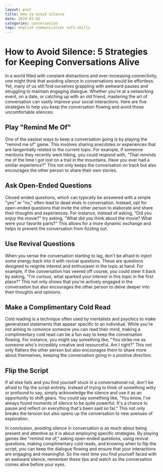 ```yaml
---
layout: post
title: How to avoid silence
date: 2024-03-02
categories: conversation
tags: english communication soft-skills
---
```


# How to Avoid Silence: 5 Strategies for Keeping Conversations Alive

In a world filled with constant distractions and ever-increasing connectivity, one might think that avoiding silence in conversations would be effortless. Yet, many of us still find ourselves grappling with awkward pauses and struggling to maintain engaging dialogue. Whether you're at a networking event, on a date, or catching up with an old friend, mastering the art of conversation can vastly improve your social interactions. Here are five strategies to help you keep the conversation flowing and avoid those uncomfortable silences:

## Play "Remind Me Of"

One of the easiest ways to keep a conversation going is by playing the "remind me of" game. This involves sharing anecdotes or experiences that are tangentially related to the current topic. For example, if someone mentions they recently went hiking, you could respond with, "That reminds me of the time I got lost on a trail in the mountains. Have you ever had a similar experience?" This not only keeps the conversation on track but also encourages the other person to share their own stories.

## Ask Open-Ended Questions

Closed-ended questions, which can typically be answered with a simple "yes" or "no," often lead to dead ends in conversation. Instead, opt for open-ended questions that invite the other person to elaborate and share their thoughts and experiences. For instance, instead of asking, "Did you enjoy the movie?" try asking, "What did you think about the movie? What were your favorite parts?" This allows for a more dynamic exchange and helps to prevent the conversation from fizzling out.

## Use Revival Questions

When you sense the conversation starting to lag, don't be afraid to inject some energy back into it with revival questions. These are questions designed to reignite interest and enthusiasm in the topic at hand. For example, if the conversation has veered off course, you could steer it back by asking, "I'm curious, what sparked your interest in this topic in the first place?" This not only shows that you're actively engaged in the conversation but also encourages the other person to delve deeper into their thoughts and opinions.

## Make a Complimentary Cold Read

Cold reading is a technique often used by mentalists and psychics to make generalized statements that appear specific to an individual. While you're not aiming to convince someone you can read their mind, making a complimentary cold read can be a fun way to keep the conversation flowing. For instance, you might say something like, "You strike me as someone who's incredibly creative and resourceful. Am I right?" This not only flatters the other person but also encourages them to share more about themselves, keeping the conversation going in a positive direction.

## Flip the Script

If all else fails and you find yourself stuck in a conversational rut, don't be afraid to flip the script entirely. Instead of trying to think of something witty or profound to say, simply acknowledge the silence and use it as an opportunity to shift gears. You could say something like, "You know, I've always found moments of silence to be quite powerful. It's a chance to pause and reflect on everything that's been said so far." This not only breaks the tension but also opens up the conversation to new avenues of exploration.

In conclusion, avoiding silence in conversation is as much about being present and attentive as it is about employing specific strategies. By playing games like "remind me of," asking open-ended questions, using revival questions, making complimentary cold reads, and knowing when to flip the script, you can keep the dialogue flowing and ensure that your interactions are engaging and meaningful. So the next time you find yourself faced with an awkward silence, remember these tips and watch as the conversation comes alive before your eyes.
